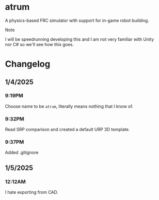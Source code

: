 # atrum

A physics-based FRC simulator with support for in-game robot building.

> [!NOTE]
> I will be speedrunning developing this and I am not very familiar with Unity nor C# so we'll see how this goes.

# Changelog

## 1/4/2025

### 9:19PM
Choose name to be `atrum`, literally means nothing that I know of.

### 9:32PM
Read SRP comparison and created a default URP 3D template.

### 9:37PM
Added .gitignore

## 1/5/2025

### 12:12AM
I hate exporting from CAD.
